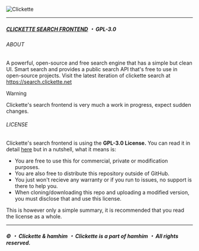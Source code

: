![Clickette](https://clickette.net/assets-homepage/img/wordmark-color.svg)<br>

---
##### [CLICKETTE SEARCH FRONTEND](https://github.com/Clickette/search) ・ GPL-3.0
###### ABOUT
A powerful, open-source and free search engine that has a simple but clean UI. Smart search and provides a public search API that's free to use in open-source projects. Visit the latest iteration of clickette search at https://search.clickette.net
> [!WARNING]  
> Clickette's search frontend is very much a work in progress, expect sudden changes.

###### LICENSE
Clickette's search frontend is using the **GPL-3.0 License.** You can read it in detail [here](https://github.com/Clickette/search/blob/main/LICENSE) but in a nutshell, what it means is:
- You are free to use this for commercial, private or modification purposes.
- You are also free to distribute this repository outside of GitHub.
- You just won't recieve any warranty or if you run to issues, no support is there to help you.
- When cloning/downloading this repo and uploading a modified version, you must disclose that and use this license.

This is however only a simple summary, it is recommended that you read the license as a whole.


---
##### © ・ Clickette & hamhim ・ Clickette is a part of hamhim ・ All rights reserved.
